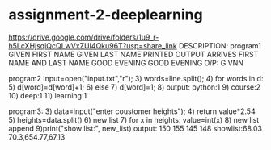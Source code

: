 # assignment-2-deeplearning
https://drive.google.com/drive/folders/1u9_r-h5LcXHjsqiQcQLwVxZUI4Qku96T?usp=share_link
DESCRIPTION:
program1
GIVEN FIRST NAME
GIVEN LAST NAME 
PRINTED 
OUTPUT ARRIVES 
FIRST NAME AND LAST NAME 
GOOD EVENING 
GOOD 
EVENING
O/P: G VNN

program2 
Input=open("input.txt","r");
3) words=line.split();
4) for words in d:
5) d[word]=d[word]+1;
6) else
7) d[word]=1;
8) output: python:1
9) course:2
10) deep:1
11) learning:1

program3:
3) data=input("enter coustomer heights");
4) return value*2.54
5) heights=data.split()
6) new list
7) for x in heights: value=int(x)
8) new list append 
9)print("show list:", new_list)
output:
150 155 145 148
showlist:68.03 70.3,654.77,67.13
